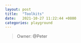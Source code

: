 ```yaml
---
layout: post
title:  "Toolkits"
date:   2021-10-27 11:22:44 +0800
categories: playground
---
```


> Owner: @Peter
